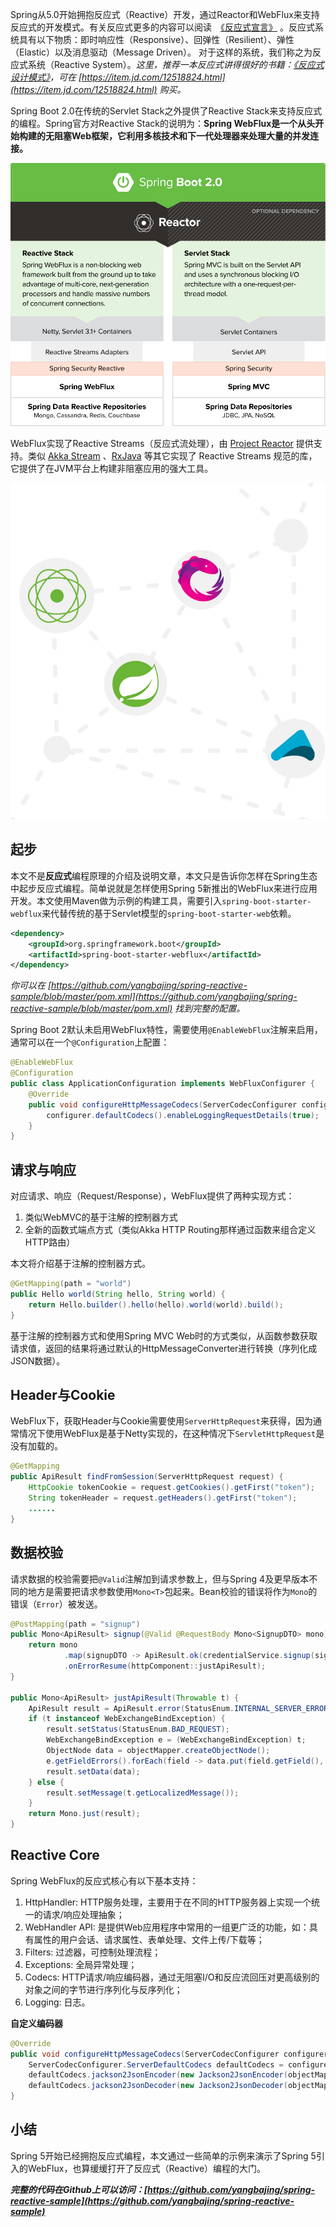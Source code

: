 Spring从5.0开始拥抱反应式（Reactive）开发，通过Reactor和WebFlux来支持反应式的开发模式。有关反应式更多的内容可以阅读　[《反应式宣言》](https://www.reactivemanifesto.org/zh-CN) 。反应式系统具有以下物质：即时响应性（Responsive）、回弹性（Resilient）、弹性（Elastic）以及消息驱动（Message Driven）。 对于这样的系统，我们称之为反应式系统（Reactive System）。*这里，推荐一本反应式讲得很好的书籍：[《反应式设计模式》](https://item.jd.com/12518824.html)，可在 [https://item.jd.com/12518824.html](https://item.jd.com/12518824.html) 购买。*

Spring Boot 2.0在传统的Servlet Stack之外提供了Reactive Stack来支持反应式的编程。Spring官方对Reactive Stack的说明为：**Spring WebFlux是一个从头开始构建的无阻塞Web框架，它利用多核技术和下一代处理器来处理大量的并发连接。**

![Spring Boot 2.0](img/diagram-boot-reactor.svg)

WebFlux实现了Reactive Streams（反应式流处理），由 [Project Reactor](https://projectreactor.io/) 提供支持。类似 [Akka Stream](https://doc.akka.io/docs/akka/current/stream/index.html) 、[RxJava](https://github.com/ReactiveX/RxJava) 等其它实现了 Reactive Streams 规范的库，它提供了在JVM平台上构建非阻塞应用的强大工具。

![Reactive Streams Friendly Adoption](img/friendlyadoption-bg.jpg)

## 起步

本文不是**反应式**编程原理的介绍及说明文章，本文只是告诉你怎样在Spring生态中起步反应式编程。简单说就是怎样使用Spring 5新推出的WebFlux来进行应用开发。本文使用Maven做为示例的构建工具，需要引入`spring-boot-starter-webflux`来代替传统的基于Servlet模型的`spring-boot-starter-web`依赖。

```xml
<dependency>
    <groupId>org.springframework.boot</groupId>
    <artifactId>spring-boot-starter-webflux</artifactId>
</dependency>
```

*你可以在 [https://github.com/yangbajing/spring-reactive-sample/blob/master/pom.xml](https://github.com/yangbajing/spring-reactive-sample/blob/master/pom.xml) 找到完整的配置。*

Spring Boot 2默认未启用WebFlux特性，需要使用`@EnableWebFlux`注解来启用，通常可以在一个`@Configuration`上配置：
```java
@EnableWebFlux
@Configuration
public class ApplicationConfiguration implements WebFluxConfigurer {
    @Override
    public void configureHttpMessageCodecs(ServerCodecConfigurer configurer) {
        configurer.defaultCodecs().enableLoggingRequestDetails(true);
    }
}
```

## 请求与响应

对应请求、响应（Request/Response），WebFlux提供了两种实现方式：

1. 类似WebMVC的基于注解的控制器方式
2. 全新的函数式端点方式（类似Akka HTTP Routing那样通过函数来组合定义HTTP路由）

本文将介绍基于注解的控制器方式。

```java
@GetMapping(path = "world")
public Hello world(String hello, String world) {
    return Hello.builder().hello(hello).world(world).build();
}
```

基于注解的控制器方式和使用Spring MVC Web时的方式类似，从函数参数获取请求值，返回的结果将通过默认的HttpMessageConverter进行转换（序列化成JSON数据）。

## Header与Cookie

WebFlux下，获取Header与Cookie需要使用`ServerHttpRequest`来获得，因为通常情况下使用WebFlux是基于Netty实现的，在这种情况下`ServletHttpRequest`是没有加载的。

```java
@GetMapping
public ApiResult findFromSession(ServerHttpRequest request) {
    HttpCookie tokenCookie = request.getCookies().getFirst("token");
    String tokenHeader = request.getHeaders().getFirst("token");
    ......
}
```

## 数据校验

请求数据的校验需要把`@Valid`注解加到请求参数上，但与Spring 4及更早版本不同的地方是需要把请求参数使用`Mono<T>`包起来。Bean校验的错误将作为`Mono`的错误（`Error`）被发送。
```java
@PostMapping(path = "signup")
public Mono<ApiResult> signup(@Valid @RequestBody Mono<SignupDTO> mono) {
    return mono
            .map(signupDTO -> ApiResult.ok(credentialService.signup(signupDTO)))
            .onErrorResume(httpComponent::justApiResult);
}

public Mono<ApiResult> justApiResult(Throwable t) {
    ApiResult result = ApiResult.error(StatusEnum.INTERNAL_SERVER_ERROR);
    if (t instanceof WebExchangeBindException) {
        result.setStatus(StatusEnum.BAD_REQUEST);
        WebExchangeBindException e = (WebExchangeBindException) t;
        ObjectNode data = objectMapper.createObjectNode();
        e.getFieldErrors().forEach(field -> data.put(field.getField(), field.getDefaultMessage()));
        result.setData(data);
    } else {
        result.setMessage(t.getLocalizedMessage());
    }
    return Mono.just(result);
}
```

## Reactive Core

Spring WebFlux的反应式核心有以下基本支持：

1. HttpHandler: HTTP服务处理，主要用于在不同的HTTP服务器上实现一个统一的请求/响应处理抽象；
2. WebHandler API: 是提供Web应用程序中常用的一组更广泛的功能，如：具有属性的用户会话、请求属性、表单处理、文件上传/下载等；
3. Filters: 过滤器，可控制处理流程；
4. Exceptions: 全局异常处理；
5. Codecs: HTTP请求/响应编码器，通过无阻塞I/O和反应流回压对更高级别的对象之间的字节进行序列化与反序列化；
6. Logging: 日志。

**自定义编码器**
```java
@Override
public void configureHttpMessageCodecs(ServerCodecConfigurer configurer) {
    ServerCodecConfigurer.ServerDefaultCodecs defaultCodecs = configurer.defaultCodecs();
    defaultCodecs.jackson2JsonEncoder(new Jackson2JsonEncoder(objectMapper));
    defaultCodecs.jackson2JsonDecoder(new Jackson2JsonDecoder(objectMapper));
}
```

## 小结

Spring 5开始已经拥抱反应式编程，本文通过一些简单的示例来演示了Spring 5引入的WebFlux，也算缓缓打开了反应式（Reactive）编程的大门。

***完整的代码在Github上可以访问：[https://github.com/yangbajing/spring-reactive-sample](https://github.com/yangbajing/spring-reactive-sample)***
